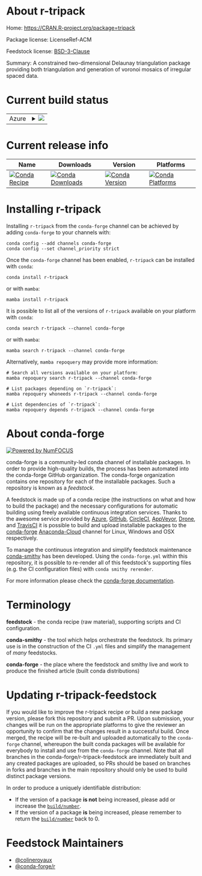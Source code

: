 About r-tripack
===============

Home: https://CRAN.R-project.org/package=tripack

Package license: LicenseRef-ACM

Feedstock license: [BSD-3-Clause](https://github.com/conda-forge/r-tripack-feedstock/blob/main/LICENSE.txt)

Summary: A constrained two-dimensional Delaunay triangulation package providing both triangulation and generation of voronoi mosaics of irregular spaced data.

Current build status
====================


<table>
    
  <tr>
    <td>Azure</td>
    <td>
      <details>
        <summary>
          <a href="https://dev.azure.com/conda-forge/feedstock-builds/_build/latest?definitionId=12270&branchName=main">
            <img src="https://dev.azure.com/conda-forge/feedstock-builds/_apis/build/status/r-tripack-feedstock?branchName=main">
          </a>
        </summary>
        <table>
          <thead><tr><th>Variant</th><th>Status</th></tr></thead>
          <tbody><tr>
              <td>linux_64_r_base4.1</td>
              <td>
                <a href="https://dev.azure.com/conda-forge/feedstock-builds/_build/latest?definitionId=12270&branchName=main">
                  <img src="https://dev.azure.com/conda-forge/feedstock-builds/_apis/build/status/r-tripack-feedstock?branchName=main&jobName=linux&configuration=linux_64_r_base4.1" alt="variant">
                </a>
              </td>
            </tr><tr>
              <td>linux_64_r_base4.2</td>
              <td>
                <a href="https://dev.azure.com/conda-forge/feedstock-builds/_build/latest?definitionId=12270&branchName=main">
                  <img src="https://dev.azure.com/conda-forge/feedstock-builds/_apis/build/status/r-tripack-feedstock?branchName=main&jobName=linux&configuration=linux_64_r_base4.2" alt="variant">
                </a>
              </td>
            </tr><tr>
              <td>osx_64_r_base4.1</td>
              <td>
                <a href="https://dev.azure.com/conda-forge/feedstock-builds/_build/latest?definitionId=12270&branchName=main">
                  <img src="https://dev.azure.com/conda-forge/feedstock-builds/_apis/build/status/r-tripack-feedstock?branchName=main&jobName=osx&configuration=osx_64_r_base4.1" alt="variant">
                </a>
              </td>
            </tr><tr>
              <td>osx_64_r_base4.2</td>
              <td>
                <a href="https://dev.azure.com/conda-forge/feedstock-builds/_build/latest?definitionId=12270&branchName=main">
                  <img src="https://dev.azure.com/conda-forge/feedstock-builds/_apis/build/status/r-tripack-feedstock?branchName=main&jobName=osx&configuration=osx_64_r_base4.2" alt="variant">
                </a>
              </td>
            </tr><tr>
              <td>win_64</td>
              <td>
                <a href="https://dev.azure.com/conda-forge/feedstock-builds/_build/latest?definitionId=12270&branchName=main">
                  <img src="https://dev.azure.com/conda-forge/feedstock-builds/_apis/build/status/r-tripack-feedstock?branchName=main&jobName=win&configuration=win_64_" alt="variant">
                </a>
              </td>
            </tr>
          </tbody>
        </table>
      </details>
    </td>
  </tr>
</table>

Current release info
====================

| Name | Downloads | Version | Platforms |
| --- | --- | --- | --- |
| [![Conda Recipe](https://img.shields.io/badge/recipe-r--tripack-green.svg)](https://anaconda.org/conda-forge/r-tripack) | [![Conda Downloads](https://img.shields.io/conda/dn/conda-forge/r-tripack.svg)](https://anaconda.org/conda-forge/r-tripack) | [![Conda Version](https://img.shields.io/conda/vn/conda-forge/r-tripack.svg)](https://anaconda.org/conda-forge/r-tripack) | [![Conda Platforms](https://img.shields.io/conda/pn/conda-forge/r-tripack.svg)](https://anaconda.org/conda-forge/r-tripack) |

Installing r-tripack
====================

Installing `r-tripack` from the `conda-forge` channel can be achieved by adding `conda-forge` to your channels with:

```
conda config --add channels conda-forge
conda config --set channel_priority strict
```

Once the `conda-forge` channel has been enabled, `r-tripack` can be installed with `conda`:

```
conda install r-tripack
```

or with `mamba`:

```
mamba install r-tripack
```

It is possible to list all of the versions of `r-tripack` available on your platform with `conda`:

```
conda search r-tripack --channel conda-forge
```

or with `mamba`:

```
mamba search r-tripack --channel conda-forge
```

Alternatively, `mamba repoquery` may provide more information:

```
# Search all versions available on your platform:
mamba repoquery search r-tripack --channel conda-forge

# List packages depending on `r-tripack`:
mamba repoquery whoneeds r-tripack --channel conda-forge

# List dependencies of `r-tripack`:
mamba repoquery depends r-tripack --channel conda-forge
```


About conda-forge
=================

[![Powered by
NumFOCUS](https://img.shields.io/badge/powered%20by-NumFOCUS-orange.svg?style=flat&colorA=E1523D&colorB=007D8A)](https://numfocus.org)

conda-forge is a community-led conda channel of installable packages.
In order to provide high-quality builds, the process has been automated into the
conda-forge GitHub organization. The conda-forge organization contains one repository
for each of the installable packages. Such a repository is known as a *feedstock*.

A feedstock is made up of a conda recipe (the instructions on what and how to build
the package) and the necessary configurations for automatic building using freely
available continuous integration services. Thanks to the awesome service provided by
[Azure](https://azure.microsoft.com/en-us/services/devops/), [GitHub](https://github.com/),
[CircleCI](https://circleci.com/), [AppVeyor](https://www.appveyor.com/),
[Drone](https://cloud.drone.io/welcome), and [TravisCI](https://travis-ci.com/)
it is possible to build and upload installable packages to the
[conda-forge](https://anaconda.org/conda-forge) [Anaconda-Cloud](https://anaconda.org/)
channel for Linux, Windows and OSX respectively.

To manage the continuous integration and simplify feedstock maintenance
[conda-smithy](https://github.com/conda-forge/conda-smithy) has been developed.
Using the ``conda-forge.yml`` within this repository, it is possible to re-render all of
this feedstock's supporting files (e.g. the CI configuration files) with ``conda smithy rerender``.

For more information please check the [conda-forge documentation](https://conda-forge.org/docs/).

Terminology
===========

**feedstock** - the conda recipe (raw material), supporting scripts and CI configuration.

**conda-smithy** - the tool which helps orchestrate the feedstock.
                   Its primary use is in the construction of the CI ``.yml`` files
                   and simplify the management of *many* feedstocks.

**conda-forge** - the place where the feedstock and smithy live and work to
                  produce the finished article (built conda distributions)


Updating r-tripack-feedstock
============================

If you would like to improve the r-tripack recipe or build a new
package version, please fork this repository and submit a PR. Upon submission,
your changes will be run on the appropriate platforms to give the reviewer an
opportunity to confirm that the changes result in a successful build. Once
merged, the recipe will be re-built and uploaded automatically to the
`conda-forge` channel, whereupon the built conda packages will be available for
everybody to install and use from the `conda-forge` channel.
Note that all branches in the conda-forge/r-tripack-feedstock are
immediately built and any created packages are uploaded, so PRs should be based
on branches in forks and branches in the main repository should only be used to
build distinct package versions.

In order to produce a uniquely identifiable distribution:
 * If the version of a package **is not** being increased, please add or increase
   the [``build/number``](https://docs.conda.io/projects/conda-build/en/latest/resources/define-metadata.html#build-number-and-string).
 * If the version of a package **is** being increased, please remember to return
   the [``build/number``](https://docs.conda.io/projects/conda-build/en/latest/resources/define-metadata.html#build-number-and-string)
   back to 0.

Feedstock Maintainers
=====================

* [@colineroyaux](https://github.com/colineroyaux/)
* [@conda-forge/r](https://github.com/conda-forge/r/)

